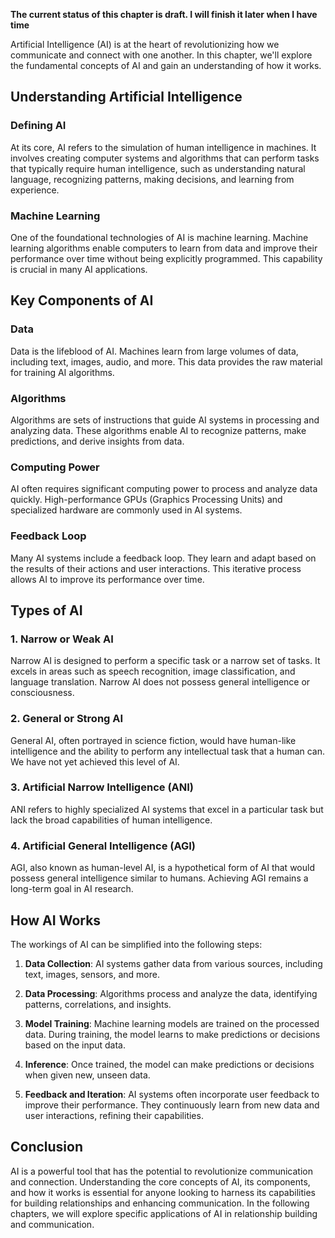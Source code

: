 **The current status of this chapter is draft. I will finish it later when I have time**

Artificial Intelligence (AI) is at the heart of revolutionizing how we communicate and connect with one another. In this chapter, we'll explore the fundamental concepts of AI and gain an understanding of how it works.

**Understanding Artificial Intelligence**
-----------------------------------------

### **Defining AI**

At its core, AI refers to the simulation of human intelligence in machines. It involves creating computer systems and algorithms that can perform tasks that typically require human intelligence, such as understanding natural language, recognizing patterns, making decisions, and learning from experience.

### **Machine Learning**

One of the foundational technologies of AI is machine learning. Machine learning algorithms enable computers to learn from data and improve their performance over time without being explicitly programmed. This capability is crucial in many AI applications.

**Key Components of AI**
------------------------

### **Data**

Data is the lifeblood of AI. Machines learn from large volumes of data, including text, images, audio, and more. This data provides the raw material for training AI algorithms.

### **Algorithms**

Algorithms are sets of instructions that guide AI systems in processing and analyzing data. These algorithms enable AI to recognize patterns, make predictions, and derive insights from data.

### **Computing Power**

AI often requires significant computing power to process and analyze data quickly. High-performance GPUs (Graphics Processing Units) and specialized hardware are commonly used in AI systems.

### **Feedback Loop**

Many AI systems include a feedback loop. They learn and adapt based on the results of their actions and user interactions. This iterative process allows AI to improve its performance over time.

**Types of AI**
---------------

### **1. Narrow or Weak AI**

Narrow AI is designed to perform a specific task or a narrow set of tasks. It excels in areas such as speech recognition, image classification, and language translation. Narrow AI does not possess general intelligence or consciousness.

### **2. General or Strong AI**

General AI, often portrayed in science fiction, would have human-like intelligence and the ability to perform any intellectual task that a human can. We have not yet achieved this level of AI.

### **3. Artificial Narrow Intelligence (ANI)**

ANI refers to highly specialized AI systems that excel in a particular task but lack the broad capabilities of human intelligence.

### **4. Artificial General Intelligence (AGI)**

AGI, also known as human-level AI, is a hypothetical form of AI that would possess general intelligence similar to humans. Achieving AGI remains a long-term goal in AI research.

**How AI Works**
----------------

The workings of AI can be simplified into the following steps:

1. **Data Collection**: AI systems gather data from various sources, including text, images, sensors, and more.

2. **Data Processing**: Algorithms process and analyze the data, identifying patterns, correlations, and insights.

3. **Model Training**: Machine learning models are trained on the processed data. During training, the model learns to make predictions or decisions based on the input data.

4. **Inference**: Once trained, the model can make predictions or decisions when given new, unseen data.

5. **Feedback and Iteration**: AI systems often incorporate user feedback to improve their performance. They continuously learn from new data and user interactions, refining their capabilities.

**Conclusion**
--------------

AI is a powerful tool that has the potential to revolutionize communication and connection. Understanding the core concepts of AI, its components, and how it works is essential for anyone looking to harness its capabilities for building relationships and enhancing communication. In the following chapters, we will explore specific applications of AI in relationship building and communication.
